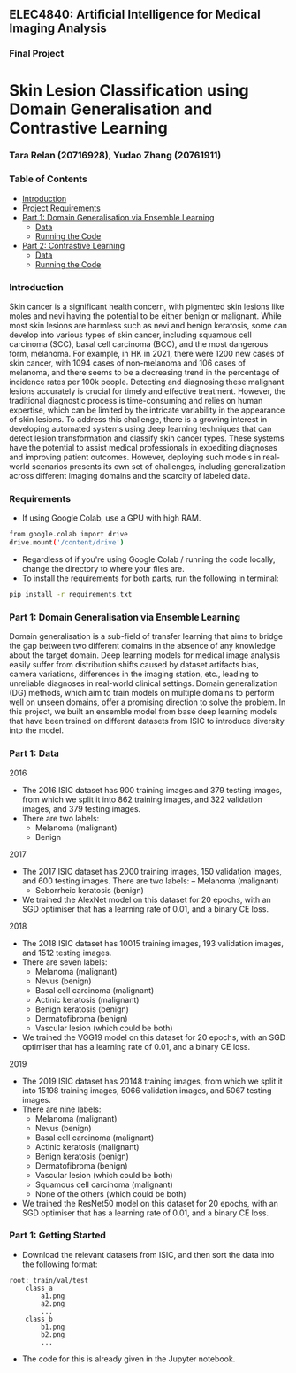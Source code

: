 ## ELEC4840: Artificial Intelligence for Medical Imaging Analysis
### Final Project
# Skin Lesion Classification using Domain Generalisation and Contrastive Learning
### Tara Relan (20716928), Yudao Zhang (20761911)

### Table of Contents
- [Introduction](#introduction)
- [Project Requirements](#requirements)
- [Part 1: Domain Generalisation via Ensemble Learning](#part-1-domain-generalisation-via-ensemble-learning)
  - [Data](#part-1-data)
  - [Running the Code](#part-1-getting-started)
- [Part 2: Contrastive Learning](#part-2-contrastive-learning)
  - [Data](#part-2-data)
  - [Running the Code](#part-2-getting-started)

### Introduction
Skin cancer is a significant health concern, with pigmented skin lesions like moles and nevi having the potential to be either benign or malignant. While most skin lesions are harmless such as nevi and benign keratosis, some can develop into various types of skin cancer, including squamous cell carcinoma (SCC), basal cell carcinoma (BCC), and the most dangerous form, melanoma. For example, in HK in 2021, there were 1200 new cases of skin cancer, with 1094 cases of non-melanoma and 106 cases of melanoma, and there seems to be a decreasing trend in the percentage of incidence rates per 100k people. Detecting and diagnosing these malignant lesions accurately is crucial for timely and effective treatment. However, the traditional diagnostic process is time-consuming and relies on human expertise, which can be limited by the intricate variability in the appearance of skin lesions. To address this challenge, there is a growing interest in developing automated systems using deep learning techniques that can detect lesion transformation and classify skin cancer types. These systems have the potential to assist medical professionals in expediting diagnoses and improving patient outcomes. However, deploying such models in real-world scenarios presents its own set of challenges, including generalization across different imaging domains and the scarcity of labeled data.

### Requirements
* If using Google Colab, use a GPU with high RAM.
```sh
from google.colab import drive
drive.mount('/content/drive')
```
* Regardless of if you're using Google Colab / running the code locally, change the directory to where your files are.
* To install the requirements for both parts, run the following in terminal:
```sh
pip install -r requirements.txt
```

### Part 1: Domain Generalisation via Ensemble Learning
Domain generalisation is a sub-field of transfer learning that aims to bridge the gap between two different domains in the absence of any knowledge about the target domain. Deep learning models for medical image analysis easily suffer from distribution shifts caused by dataset artifacts bias, camera variations, differences in the imaging station, etc., leading to unreliable diagnoses in real-world clinical settings. Domain generalization (DG) methods, which aim to train models on multiple domains to perform well on unseen domains, offer a promising direction to solve the problem. In this project, we built an ensemble model from base deep learning models that have been trained on different datasets from ISIC to introduce diversity into the model.

### Part 1: Data
2016
- The 2016 ISIC dataset has 900 training images and 379 testing images, from which we split it into 862 training images, and 322 validation images, and 379 testing images.
- There are two labels:
  - Melanoma (malignant)
  - Benign

2017
- The 2017 ISIC dataset has 2000 training images, 150 validation images, and 600 testing images. There are two labels:
  – Melanoma (malignant)
  - Seborrheic keratosis (benign)
- We trained the AlexNet model on this dataset for 20 epochs, with an SGD optimiser that has a learning rate of 0.01, and a binary CE loss.

2018
- The 2018 ISIC dataset has 10015 training images, 193 validation images, and 1512 testing images.
- There are seven labels:
  - Melanoma (malignant)
  - Nevus (benign)
  - Basal cell carcinoma (malignant)
  - Actinic keratosis (malignant)
  - Benign keratosis (benign)
  - Dermatofibroma (benign)
  - Vascular lesion (which could be both)
- We trained the VGG19 model on this dataset for 20 epochs, with an SGD optimiser that has a learning rate of 0.01, and a binary CE loss.

2019
- The 2019 ISIC dataset has 20148 training images, from which we split it into 15198 training images, 5066 validation images, and 5067 testing images.
- There are nine labels:
  - Melanoma (malignant)
  - Nevus (benign)
  - Basal cell carcinoma (malignant)
  - Actinic keratosis (malignant)
  - Benign keratosis (benign)
  - Dermatofibroma (benign)
  - Vascular lesion (which could be both)
  - Squamous cell carcinoma (malignant)
  - None of the others (which could be both)
- We trained the ResNet50 model on this dataset for 20 epochs, with an SGD optimiser that has a learning rate of 0.01, and a binary CE loss.

### Part 1: Getting Started
- Download the relevant datasets from ISIC, and then sort the data into the following format:
```
root: train/val/test
    class_a
        a1.png
        a2.png
        ...
    class_b
        b1.png
        b2.png
        ...
```
- The code for this is already given in the Jupyter notebook.
